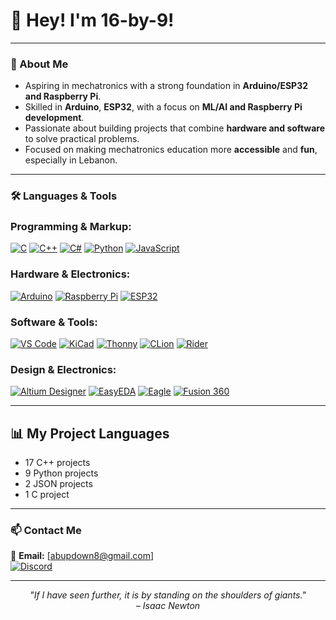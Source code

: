 # 👋 Hey! I'm 16-by-9!

---

### 🚀 About Me

-   Aspiring in mechatronics with a strong foundation in **Arduino/ESP32 and Raspberry Pi**. 
-   Skilled in **Arduino**, **ESP32**, with a focus on **ML/AI and Raspberry Pi development**.  
-   Passionate about building projects that combine **hardware and software** to solve practical problems.    
-   Focused on making mechatronics education more **accessible** and **fun**, especially in Lebanon.   

---

### 🛠️ Languages & Tools

### **Programming & Markup:**
[![C](https://img.shields.io/badge/-C-00599C?style=flat&logo=c&logoColor=white)](https://en.cppreference.com/w/c)
[![C++](https://img.shields.io/badge/-C++-00599C?style=flat&logo=c%2B%2B&logoColor=white)](https://isocpp.org/)
[![C#](https://img.shields.io/badge/C%23-239120?style=flat&logo=c-sharp&logoColor=white)](https://learn.microsoft.com/en-us/dotnet/csharp/)
[![Python](https://img.shields.io/badge/-Python-3776AB?style=flat&logo=python&logoColor=white)](https://www.python.org/)
[![JavaScript](https://img.shields.io/badge/-JavaScript-F7DF1E?style=flat&logo=javascript&logoColor=black)](https://developer.mozilla.org/en-US/docs/Web/JavaScript)


### **Hardware & Electronics:**
[![Arduino](https://img.shields.io/badge/-Arduino-00979D?style=flat&logo=arduino&logoColor=white)](https://www.arduino.cc/)
[![Raspberry Pi](https://img.shields.io/badge/-Raspberry%20Pi-A22846?style=flat&logo=raspberry-pi&logoColor=white)](https://www.raspberrypi.org/)
[![ESP32](https://img.shields.io/badge/-ESP32-000000?style=flat&logo=esphome&logoColor=white)](https://www.espressif.com)


### **Software & Tools:**
[![VS Code](https://img.shields.io/badge/-VS%20Code-007ACC?style=flat&logo=visual-studio-code&logoColor=white)](https://code.visualstudio.com/)
[![KiCad](https://img.shields.io/badge/-KiCad-2C3E50?style=flat&logo=kicad&logoColor=white)](https://www.kicad.org/)
[![Thonny](https://img.shields.io/badge/Thonny-5F4BB6?style=flat&logo=thonny&logoColor=white)](https://thonny.org/)
[![CLion](https://img.shields.io/badge/CLion-000000?style=flat&logo=clion&logoColor=white)](https://www.jetbrains.com/clion/)
[![Rider](https://img.shields.io/badge/Rider-000000?style=flat&logo=rider&logoColor=white)](https://www.jetbrains.com/rider/)

### **Design & Electronics:**
[![Altium Designer](https://img.shields.io/badge/Altium%20Designer-00979D?style=for-the-badge&logo=altiumdesigner&logoColor=white)](https://www.altium.com)
[![EasyEDA](https://img.shields.io/badge/EasyEDA-0A192F?style=for-the-badge&logo=easyeda&logoColor=white)](https://easyeda.com)
[![Eagle](https://img.shields.io/badge/Eagle-FF6600?style=for-the-badge&logo=autodesk&logoColor=white)](https://www.autodesk.com/products/eagle/overview)
[![Fusion 360](https://img.shields.io/badge/Fusion%20360-FA7100?style=for-the-badge&logo=autodesk&logoColor=white)](https://www.autodesk.com/products/fusion-360)

---

## 📊 My Project Languages

<!--LANGUAGE_STATS_START-->
- 17 C++ projects
- 9 Python projects
- 2 JSON projects
- 1 C project
<!--LANGUAGE_STATS_END-->

---

### 📫 Contact Me

📩 **Email:** [abupdown8@gmail.com]    
[![Discord](https://img.shields.io/badge/Discord-%237289DA?style=flat&logo=discord&logoColor=white)](https://discord.com/users/940337616430194820)

---

<p align="center"><i>"If I have seen further, it is by standing on the shoulders of giants."</i><br>– <i>Isaac Newton</i></p>
